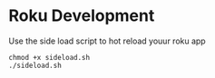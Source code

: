 # Roku Development
Use the side load script to hot reload youur roku app
```
chmod +x sideload.sh  
./sideload.sh
```
